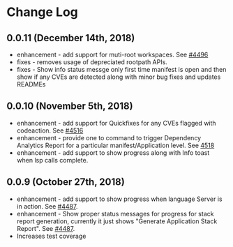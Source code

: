 # Change Log

## 0.0.11 (December 14th, 2018)
* enhancement - add support for muti-root workspaces. See [#4496](https://github.com/openshiftio/openshift.io/issues/4496)
* fixes - removes usage of depreciated rootpath APIs.
* fixes - Show info status messge only first time manifest is open and then show if any CVEs are detected along with minor bug fixes and updates READMEs

## 0.0.10 (November 5th, 2018)
* enhancement - add support for Quickfixes for any CVEs flagged with codeaction. See [#4516](https://github.com/openshiftio/openshift.io/issues/4516)
* enhancement - provide one to command to trigger Dependency Analytics Report for a particular manifest/Application level. See [4518](https://github.com/openshiftio/openshift.io/issues/4518)
* enhancement - add support to show progress along with Info toast when lsp calls complete.

## 0.0.9 (October 27th, 2018)
* enhancement - add support to show progress when language Server is in action. See [#4487](https://github.com/openshiftio/openshift.io/issues/4487).
* enhancement - Show proper status messages for progress for stack report generation, currently it just shows "Generate Application Stack Report". See [#4487](https://github.com/openshiftio/openshift.io/issues/4487).
* Increases test coverage